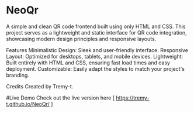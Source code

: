 # NeoQr
A simple and clean QR code frontend built using only HTML and CSS. This project serves as a lightweight and static interface for QR code integration, showcasing modern design principles and responsive layouts.

Features Minimalistic Design: Sleek and user-friendly interface. Responsive Layout: Optimized for desktops, tablets, and mobile devices. Lightweight: Built entirely with HTML and CSS, ensuring fast load times and easy deployment. Customizable: Easily adapt the styles to match your project's branding.

Credits Created by Tremy-t.

#Live Demo
Check out the live version here [ https://tremy-t.github.io/NeoQr/ ]
